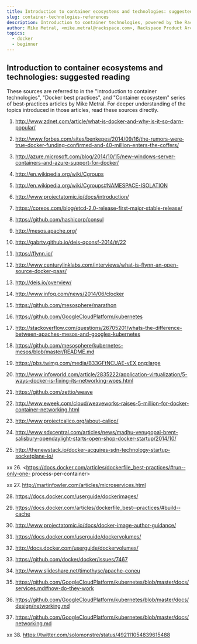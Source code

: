 ```yaml
---
title: Introduction to container ecosystems and technologies: suggested reading
slug: container-technologies-references
description: Introduction to container technologies, powered by the Rackspace Container Service
author: Mike Metral, <mike.metral@rackspace.com>, Rackspace Product Architect
topics:
  - docker
  - beginner
---
```


## Introduction to container ecosystems and technologies: suggested reading

These sources are referred to in the "Introduction to container technologies", "Docker best practices",
and "Container ecosystem"
series of best-practices articles by Mike Metral. For deeper understanding of the topics introduced
in those articles, read these sources directly.

1. <http://www.zdnet.com/article/what-is-docker-and-why-is-it-so-darn-popular/>

2. <http://www.forbes.com/sites/benkepes/2014/09/16/the-rumors-were‐true-docker-funding-confirmed-and-40-million-enters-the-coffers/>

3. <http://azure.microsoft.com/blog/2014/10/15/new-windows-server-containers-and-azure-support-for-docker/>

4. <http://en.wikipedia.org/wiki/Cgroups>

5. <http://en.wikipedia.org/wiki/Cgroups#NAMESPACE-ISOLATION>

6. <http://www.projectatomic.io/docs/introduction/>

7. <https://coreos.com/blog/etcd-2.0-release-first-major-stable-release/>

8. <https://github.com/hashicorp/consul>

9. <http://mesos.apache.org/>

10. <http://gabrtv.github.io/deis-qconsf-2014/#/22>

11. <https://flynn.io/>

12. <http://www.centurylinklabs.com/interviews/what-is-flynn-an-open-source-docker-paas/>

13. <http://deis.io/overview/>

14. <http://www.infoq.com/news/2014/06/clocker>

15. <https://github.com/mesosphere/marathon>

16. <https://github.com/GoogleCloudPlatform/kubernetes>

17. <http://stackoverflow.com/questions/26705201/whats-the-difference-between-apaches-mesos-and-googles-kubernetes>

18. <https://github.com/mesosphere/kubernetes-mesos/blob/master/README.md>

19. <https://pbs.twimg.com/media/B33GFtNCUAE-vEX.png:large>

20. <http://www.infoworld.com/article/2835222/application-virtualization/5-ways-docker-is-fixing-its-networking-woes.html>

21. <https://github.com/zettio/weave>

22. <http://www.eweek.com/cloud/weaveworks-raises-5-million-for-docker-container-networking.html>

23. <http://www.projectcalico.org/about-calico/>

24. <http://www.sdxcentral.com/articles/news/madhu-venugopal-brent-salisbury-opendaylight-starts-open-shop-docker-startup/2014/10/>

25. <http://thenewstack.io/docker-acquires-sdn-technology-startup-socketplane-io/>


xx 26. <https://docs.docker.com/articles/dockerfile_best-­practices/#run-­only-­one-­
process-­per-­container>

xx 27. <http://martinfowler.com/articles/microservices.html>

28. <https://docs.docker.com/userguide/dockerimages/>

29. <https://docs.docker.com/articles/dockerfile_best-­‐practices/#build-­cache>

30. <http://www.projectatomic.io/docs/docker-image-­author-­guidance/>

31. <https://docs.docker.com/userguide/dockervolumes/>

32. <http://docs.docker.com/userguide/dockervolumes/>

33. <https://github.com/docker/docker/issues/7467>

34. <http://www.slideshare.net/timothysc/apache-­coneu>

35. <https://github.com/GoogleCloudPlatform/kubernetes/blob/master/docs/services.md#how-­do-­they-­work>

36. <https://github.com/GoogleCloudPlatform/kubernetes/blob/master/docs/design/networking.md>

37. <https://github.com/GoogleCloudPlatform/kubernetes/blob/master/docs/networking.md>

xx 38. <https://twitter.com/solomonstre/status/492111054839615488>
